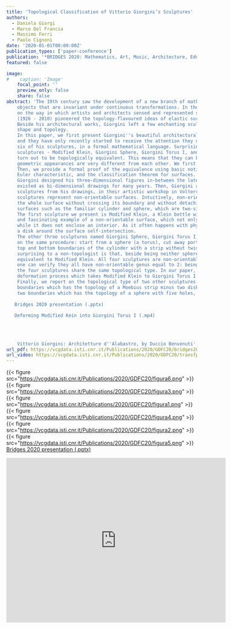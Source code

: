 ```yaml
---
title: 'Topological Classification of Vittorio Giorgini’s Sculptures'
authors:
  - Daniela Giorgi
  - Marco Del Francia
  - Massimo Ferri
  - Paolo Cignoni
date: '2020-01-01T00:00:00Z'
publication_types: ['paper-conference']
publication: '*BRIDGES 2020: Mathematics, Art, Music, Architecture, Education, Culture*'
featured: false

image:
#    caption: 'Image'
    focal_point: ''
    preview_only: false
    share: false
abstract: 'The 19th century saw the development of a new branch of mathematics, topology, which studies the properties of geometrical 
 	objects that are invariant under continuous transformations. In the subsequent decades, topology would have a great influence 
 	on the way in which artists and architects sensed and represented space. Among them, the Italian architect Vittorio Giorgini 
 	(1926 - 2010) pioneered the topology-flavoured ideas of elastic surfaces and of form as a dynamic structure. 
 	Beside his architectural works, Giorgini left a few enchanting sculptures, in which he explored the connection between 
 	shape and topology. 
 	In this paper, we first present Giorgini''s beautiful architectural designs, which were largely unrecognized in his lifetime, 
 	and they have only recently started to receive the attention they deserved. Then, we explain the topological ideas behind 
 	six of his sculptures, in a formal mathematical language. Surprisingly enough for non-mathematicians, four of his most famous 
 	sculptures - Modified Klein, Giorgini Sphere, Giorgini Torus I, and Giorgini Torus III - 
 	turn out to be topologically equivalent. This means that they can be continuously deformed into one another, even though their
 	geometric appearances are very different from each other. We first illustrate by drawing the steps in the deformation process.
 	Then, we provide a formal proof of the equivalence using basic notions from algebraic topology: non-orientable genus,
 	Euler characteristic, and the classification theorem for surfaces. 
 	Giorgini designed his three-dimensional figures in-between the late 1960''s and the first half of the 2000''s. The figures only 
 	existed as bi-dimensional drawings for many years. Then, Giorgini asked David Dainelli and Alessandro Marzetti to carve alabaster 
 	sculptures from his drawings, in their artistic workshop in Volterra (Pisa, Italy), under his direct supervision. Giorgini''s 
 	sculptures represent non-orientable surfaces. Intuitively, non-orientable surfaces are one-sided: one could paint in colour 
 	the whole surface without crossing its boundary and without detaching the brush. That would not be possible for orientable 
 	surfaces such as the familiar cylinder and sphere, which are two-sided. 
 	The first sculpture we present is Modified Klein, a Klein bottle with a disk removed. The Klein bottle is a well-known 
 	and fascinating example of a non-orientable surface, which not only is one-sided, but also closed (it has no boundaries) 
 	while it does not enclose an interior. As it often happens with physical reproductions of the Klein bottle, Giorgini cut 
 	a disk around the surface self-intersection. 
 	The other three sculptures named Giorgini Sphere, Giorgini Torus I, and Giorgini Torus III are constructed through variations 
 	on the same procedure: start from a sphere (a torus), cut away portions of the surface to make a cylinder, then connect the 
 	top and bottom boundaries of the cylinder with a strip without twisting, to get a non-orientable surface. What would sound 
 	surprising to a non-topologist is that, beside being neither spheres nor toruses, the three sculptures are topologically 
 	equivalent to Modified Klein. All four sculptures are non-orientable surfaces with one boundary, and after some calculations 
 	one can verify they all have non-orientable genus equal to 2: being the non-orientable genus a topological invariant, 
 	the four sculptures share the same topological type. In our paper, for illustration purposes, we draw eight steps in the 
 	deformation process which takes Modified Klein to Giorgini Torus I. 
 	Finally, we report on the topological type of two other sculptures: Giorgini Torus II, a non-orientable surface with three 
 	boundaries which has the topology of a Moebius strip minus two disks, and Giorgini Torus IV, a non-orientable surface with 
 	two boundaries which has the topology of a sphere with five holes, three of which are capped by Moebius strips.
 
   Bridges 2020 presentation (.pptx) 
 
   Deforming Modified Kein into Giorgini Torus I (.mp4) 
 
     
 	
 
 	Vittorio Giorgini: Architetture d''Alabastro, by Duccio Benvenuti'
url_pdf: https://vcgdata.isti.cnr.it/Publications/2020/GDFC20/bridges2020_paper_55.pdf
url_video: https://vcgdata.isti.cnr.it/Publications/2020/GDFC20/transfproj_square.mp4
---
```

{{< figure src="https://vcgdata.isti.cnr.it/Publications/2020/GDFC20/figura6.png" >}}
{{< figure src="https://vcgdata.isti.cnr.it/Publications/2020/GDFC20/figura3.png" >}}
{{< figure src="https://vcgdata.isti.cnr.it/Publications/2020/GDFC20/figura1.png" >}}
{{< figure src="https://vcgdata.isti.cnr.it/Publications/2020/GDFC20/figura4.png" >}}
{{< figure src="https://vcgdata.isti.cnr.it/Publications/2020/GDFC20/figura2.png" >}}
{{< figure src="https://vcgdata.isti.cnr.it/Publications/2020/GDFC20/figura5.png" >}}
[Bridges 2020 presentation (.pptx)](https://vcgdata.isti.cnr.it/Publicstions/2020/GDFC20/Bridges2020.pptx)

<iframe width="580" height="435" src="https://www.youtube.com/embed/Y0CHnZGwvCQ" frameborder="0" allow="accelerometer; autoplay; encrypted-media; gyroscope; picture-in-picture" frameborder="0" allowfullscreen>

